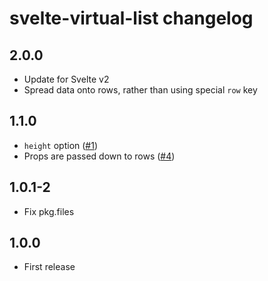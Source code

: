 # svelte-virtual-list changelog

## 2.0.0

* Update for Svelte v2
* Spread data onto rows, rather than using special `row` key

## 1.1.0

* `height` option ([#1](https://github.com/sveltejs/svelte-virtual-list/issues/1))
* Props are passed down to rows ([#4](https://github.com/sveltejs/svelte-virtual-list/issues/4))

## 1.0.1-2

* Fix pkg.files

## 1.0.0

* First release